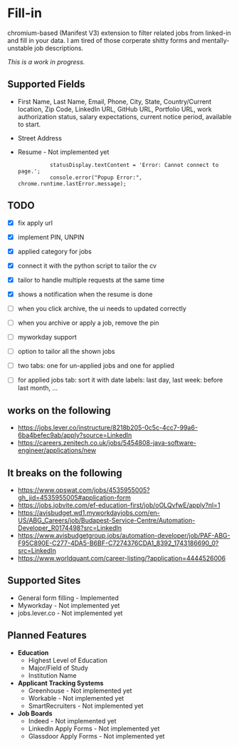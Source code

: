 # Fill-in
chromium-based (Manifest V3) extension to filter related jobs from linked-in and fill in your data. I am tired of those corperate shitty forms and mentally-unstable job descriptions.

*This is a work in progress.*

## Supported Fields
- First Name, Last Name, Email, Phone, City, State, Country/Current location, Zip Code, LinkedIn URL, GitHub URL, Portfolio URL, work authorization status, salary expectations, current notice period, available to start.

- Street Address
- Resume - Not implemented yet


                statusDisplay.textContent = 'Error: Cannot connect to page.';
                console.error("Popup Error:", chrome.runtime.lastError.message);


## TODO
- [x] fix apply url
- [x] implement PIN, UNPIN
- [x] applied category for jobs
- [x] connect it with the python script to tailor the cv
- [x] tailor to handle multiple requests at the same time
- [x] shows a notification when the resume is done
- [ ] when you click archive, the ui needs to updated correctly
- [ ] when you archive or apply a job, remove the pin
- [ ] myworkday support
- [ ] option to tailor all the shown jobs 
- [ ] two tabs: one for un-applied jobs and one for applied
- [ ] for applied jobs tab: sort it with date labels: last day, last week: before last month, ...


## works on the following
- https://jobs.lever.co/instructure/8218b205-0c5c-4cc7-99a6-6ba4befec9ab/apply?source=LinkedIn
- https://careers.zenitech.co.uk/jobs/5454808-java-software-engineer/applications/new


## It breaks on the following
- https://www.opswat.com/jobs/4535955005?gh_jid=4535955005#application-form
- https://jobs.jobvite.com/ef-education-first/job/oOLQvfwE/apply?nl=1
- https://avisbudget.wd1.myworkdayjobs.com/en-US/ABG_Careers/job/Budapest-Service-Centre/Automation-Developer_R0174498?src=LinkedIn
- https://www.avisbudgetgroup.jobs/automation-developer/job/PAF-ABG-F95C890E-C277-4DA5-B6BF-C7274376CDA1_8392_1743186690_0?src=LinkedIn
- https://www.worldquant.com/career-listing/?application=4444526006

## Supported Sites
- General form filling - Implemented
- Myworkday - Not implemented yet
- jobs.lever.co - Not implemented yet

## Planned Features
- **Education**
    - Highest Level of Education
    - Major/Field of Study
    - Institution Name
- **Applicant Tracking Systems**
    - Greenhouse - Not implemented yet
    - Workable - Not implemented yet
    - SmartRecruiters - Not implemented yet
- **Job Boards**
    - Indeed - Not implemented yet
    - LinkedIn Apply Forms - Not implemented yet
    - Glassdoor Apply Forms - Not implemented yet




